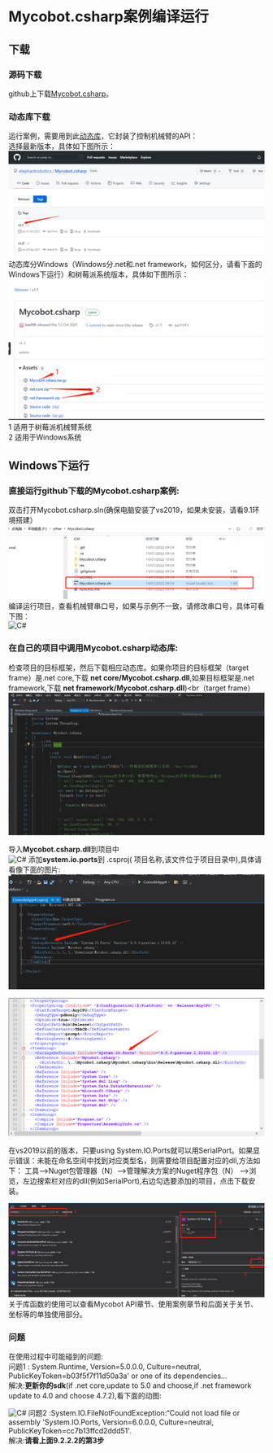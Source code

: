 # Mycobot.csharp案例编译运行

## 下载
### 源码下载
github上下载[Mycobot.csharp](https://github.com/elephantrobotics/Mycobot.csharp)。<br>

###  动态库下载
运行案例，需要用到此[动态库](https://github.com/elephantrobotics/Mycobot.csharp/tags)，它封装了控制机械臂的API：<br>
选择最新版本，具体如下图所示：<br>
![C#](../../../resources/3-FunctionsAndApplications/6.developmentGuide/Csharp/CompileRun/9-2-1.2-001.png)	
动态库分Windows（Windows分.net和.net framework，如何区分，请看下面的Windows下运行）和树莓派系统版本，具体如下图所示：<br>
![C#](../../../resources/3-FunctionsAndApplications/6.developmentGuide/Csharp/CompileRun/9-2-1.2-002.png)
1 适用于树莓派机械臂系统<br>
2 适用于Windows系统<br>

##  Windows下运行

###  直接运行github下载的Mycobot.csharp案例:
双击打开Mycobot.csharp.sln(确保电脑安装了vs2019，如果未安装，请看9.1环境搭建）<br>
![C#](../../../resources/3-FunctionsAndApplications/6.developmentGuide/Csharp/CompileRun/9-2-2.1-001.png)
编译运行项目，查看机械臂串口号，如果与示例不一致，请修改串口号，具体可看下图：<br>
![C#](../../../resources/3-FunctionsAndApplications/6.developmentGuide/Csharp/CompileRun/9-2-2.1-002.gif)

### 在自己的项目中调用Mycobot.csharp动态库:
检查项目的目标框架，然后下载相应动态库。如果你项目的目标框架（target frame）是.net core,下载 **net core/Mycobot.csharp.dll**,如果目标框架是.net framework,下载 **net framework/Mycobot.csharp.dll**)<br（target frame）<br>
![C#](../../../resources/3-FunctionsAndApplications/6.developmentGuide/Csharp/CompileRun/9-2-2.2-001.gif)

导入**Mycobot.csharp.dll**到项目中<br>
![C#](../../../resources/3-FunctionsAndApplications/6.developmentGuide/Csharp/CompileRun/9-2-2.2-002.gif)
添加**system.io.ports**到 .csproj( 项目名称,该文件位于项目目录中),具体请看像下面的图片:<br>
![C#](../../../resources/3-FunctionsAndApplications/6.developmentGuide/Csharp/CompileRun/9-2-2.2-003.jpg)

![C#](../../../resources/3-FunctionsAndApplications/6.developmentGuide/Csharp/CompileRun/9-2-2.2-004.jpg)

在vs2019以前的版本，只要using System.IO.Ports就可以用SerialPort。如果显示错误：未能在命名空间中找到对应类型名，则需要给项目配置对应的dll,方法如下：
工具–>Nuget包管理器（N）–>管理解决方案的Nuget程序包（N） –>浏览，左边搜索栏对应的dll(例如SerialPort),右边勾选要添加的项目，点击下载安装。<br>

![C#](../../../resources/3-FunctionsAndApplications/6.developmentGuide/Csharp/CompileRun/9-2-3-005.png)
关于库函数的使用可以查看Mycobot API章节、使用案例章节和后面关于关节、坐标等的单独使用部分。<br>

### 问题
在使用过程中可能碰到的问题:<br>
问题1 : System.Runtime, Version=5.0.0.0, Culture=neutral, PublicKeyToken=b03f5f7f11d50a3a' or one of its dependencies...<br>
解决:**更新你的sdk**(if .net core,update to 5.0 and choose,if .net framework update to 4.0 and choose 4.7.2),看下面的动图:<br>

![C#](../../../resources/3-FunctionsAndApplications/6.developmentGuide/Csharp/CompileRun/9-2-2.3-001.gif)
问题2 :System.IO.FileNotFoundException:“Could not load file or assembly 'System.IO.Ports, Version=6.0.0.0, Culture=neutral, PublicKeyToken=cc7b13ffcd2ddd51'.<br>
解决:**请看上面9.2.2.2的第3步**<br>

